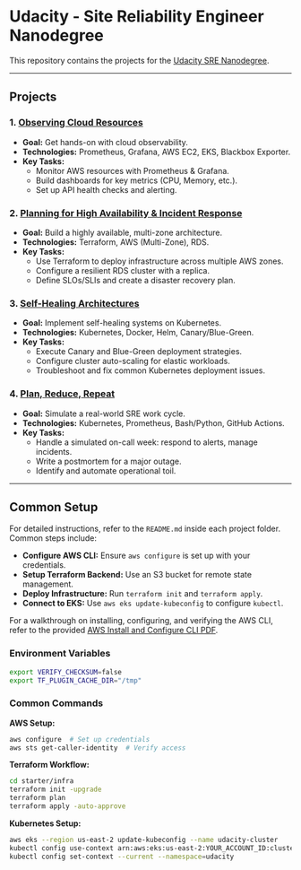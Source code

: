 # Udacity - Site Reliability Engineer Nanodegree

This repository contains the projects for the [Udacity SRE Nanodegree](https://www.udacity.com/course/site-reliability-engineer-nanodegree--nd087).

---

## Projects

### 1. [Observing Cloud Resources](./01-cd1898-Observing-Cloud-Resources/Project/README.md)

* **Goal:** Get hands-on with cloud observability.
* **Technologies:** Prometheus, Grafana, AWS EC2, EKS, Blackbox Exporter.
* **Key Tasks:**
  * Monitor AWS resources with Prometheus & Grafana.
  * Build dashboards for key metrics (CPU, Memory, etc.).
  * Set up API health checks and alerting.

### 2. [Planning for High Availability & Incident Response](./02-Planning-for-High-Availability-and-Incident-Response/project/README.md)

* **Goal:** Build a highly available, multi-zone architecture.
* **Technologies:** Terraform, AWS (Multi-Zone), RDS.
* **Key Tasks:**
  * Use Terraform to deploy infrastructure across multiple AWS zones.
  * Configure a resilient RDS cluster with a replica.
  * Define SLOs/SLIs and create a disaster recovery plan.

### 3. [Self-Healing Architectures](./03-self-healing-architectures/README.md)

* **Goal:** Implement self-healing systems on Kubernetes.
* **Technologies:** Kubernetes, Docker, Helm, Canary/Blue-Green.
* **Key Tasks:**
  * Execute Canary and Blue-Green deployment strategies.
  * Configure cluster auto-scaling for elastic workloads.
  * Troubleshoot and fix common Kubernetes deployment issues.

### 4. [Plan, Reduce, Repeat](./04-plan-reduce-repeat/)

* **Goal:** Simulate a real-world SRE work cycle.
* **Technologies:** Kubernetes, Prometheus, Bash/Python, GitHub Actions.
* **Key Tasks:**
  * Handle a simulated on-call week: respond to alerts, manage incidents.
  * Write a postmortem for a major outage.
  * Identify and automate operational toil.

---

## Common Setup

For detailed instructions, refer to the `README.md` inside each project folder. Common steps include:

* **Configure AWS CLI:** Ensure `aws configure` is set up with your credentials.
* **Setup Terraform Backend:** Use an S3 bucket for remote state management.
* **Deploy Infrastructure:** Run `terraform init` and `terraform apply`.
* **Connect to EKS:** Use `aws eks update-kubeconfig` to configure `kubectl`.

For a walkthrough on installing, configuring, and verifying the AWS CLI, refer to the provided [AWS Install and Configure CLI PDF](./tutorials/AWS-install-and-configure-cli.pdf).

### Environment Variables

```bash
export VERIFY_CHECKSUM=false
export TF_PLUGIN_CACHE_DIR="/tmp"
```

### Common Commands

**AWS Setup:**
```bash
aws configure  # Set up credentials
aws sts get-caller-identity  # Verify access
```

**Terraform Workflow:**
```bash
cd starter/infra
terraform init -upgrade
terraform plan
terraform apply -auto-approve
```

**Kubernetes Setup:**
```bash
aws eks --region us-east-2 update-kubeconfig --name udacity-cluster
kubectl config use-context arn:aws:eks:us-east-2:YOUR_ACCOUNT_ID:cluster/udacity-cluster
kubectl config set-context --current --namespace=udacity
```
